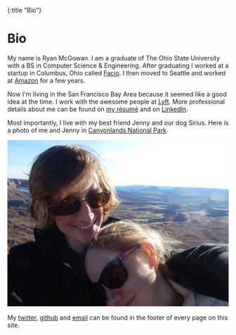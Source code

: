 {:title "Bio"}

# Bio

My name is Ryan McGowan.
I am a graduate of The Ohio State University with a BS in Computer Science & Engineering.
After graduating I worked at a startup in Columbus, Ohio called [Facio][].
I then moved to Seattle and worked at [Amazon][] for a few years.

Now I'm living in the San Francisco Bay Area because it seemed like a good idea at the time. I work with the awesome people at [Lyft][].
More professional details about me can be found on [my résumé][resume] and on [LinkedIn][].

Most importantly, I live with my best friend Jenny and our dog Sirius.
Here is a photo of me and Jenny in [Canyonlands National Park](https://www.nps.gov/cany/index.htm).

![Me, Jenny](/assets/images/bio-photo.jpg)

My [twitter][], [github][] and [email][] can be found in the footer of every page on this site.

[Facio]: http://facio.com/
[Amazon]: http://www.amazon.com/
[Lyft]: https://www.lyft.com/
[email]: mailto:ryan@ryanmcg.com
[resume]: https://www.dropbox.com/s/rcnbcuwzylk62kn/resume.pdf?dl=0
[github]: https://github.com/RyanMcG
[twitter]: https://twitter.com/Ryan_VM
[LinkedIn]: https://www.linkedin.com/in/ryanvm/
